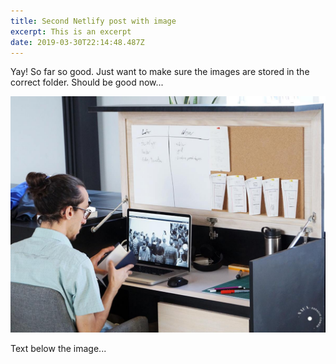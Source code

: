 ```yaml
---
title: Second Netlify post with image
excerpt: This is an excerpt
date: 2019-03-30T22:14:48.487Z
---
```

Yay! So far so good. Just want to make sure the images are stored in the correct folder. Should be good now...

![](/content/posts/images/15585046_211036112638782_7941077921733888718_o.jpg "Image Title")



Text below the image...

